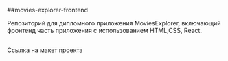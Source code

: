 ##movies-explorer-frontend

Репозиторий для дипломного приложения MoviesExplorer, включающий фронтенд часть приложения с использованием HTML,CSS, React.

##

Ссылка на макет проекта